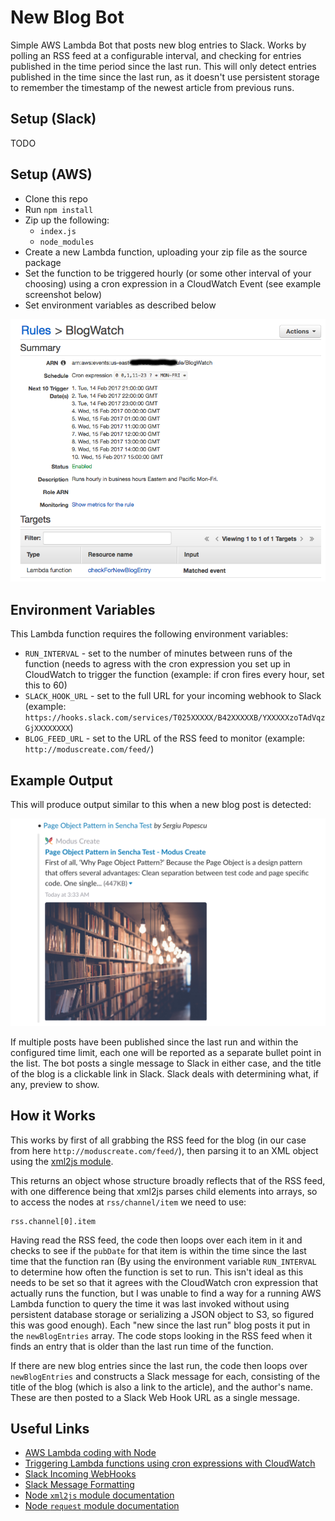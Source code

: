 # New Blog Bot

Simple AWS Lambda Bot that posts new blog entries to Slack.  Works by polling an RSS feed at a configurable interval, and checking for entries published in the time period since the last run.  This will only detect entries published in the time since the last run, as it doesn't use persistent storage to remember the timestamp of the newest article from previous runs.

## Setup (Slack)

TODO

## Setup (AWS)

* Clone this repo
* Run `npm install`
* Zip up the following:
    * `index.js`
    * `node_modules`
* Create a new Lambda function, uploading your zip file as the source package
* Set the function to be triggered hourly (or some other interval of your choosing) using a cron expression in a CloudWatch Event (see example screenshot below)
* Set environment variables as described below

![CloudWatch Event Setup](screenshots/cloudwatch_cron_event.png)

## Environment Variables

This Lambda function requires the following environment variables:

* `RUN_INTERVAL` - set to the number of minutes between runs of the function (needs to agress with the cron expression you set up in CloudWatch to trigger the function (example: if cron fires every hour, set this to 60)
* `SLACK_HOOK_URL` - set to the full URL for your incoming webhook to Slack (example: `https://hooks.slack.com/services/T025XXXXX/B42XXXXXB/YXXXXXzoTAdVqzGjXXXXXXXX`)
* `BLOG_FEED_URL` - set to the URL of the RSS feed to monitor (example: `http://moduscreate.com/feed/`)

## Example Output

This will produce output similar to this when a new blog post is detected:

![Example New Blog Published](screenshots/new_blog_entry_detected.png)

If multiple posts have been published since the last run and within the configured time limit, each one will be reported as a separate bullet point in the list.  The bot posts a single message to Slack in either case, and the title of the blog is a clickable link in Slack.  Slack deals with determining what, if any, preview to show.

## How it Works

This works by first of all grabbing the RSS feed for the blog (in our case from here `http://moduscreate.com/feed/`), then parsing it to an XML object using the [xml2js module](https://www.npmjs.com/package/xml2js).

This returns an object whose structure broadly reflects that of the RSS feed, with one difference being that xml2js parses child elements into arrays, so to access the nodes at `rss/channel/item` we need to use:

```
rss.channel[0].item
```

Having read the RSS feed, the code then loops over each item in it and checks to see if the `pubDate` for that item is within the time since the last time that the function ran (By using the environment variable `RUN_INTERVAL` to determine how often the function is set to run.  This isn't ideal as this needs to be set so that it agrees with the CloudWatch cron expression that actually runs the function, but I was unable to find a way for a running AWS Lambda function to query the time it was last invoked without using persistent database storage or serializing a JSON object to S3, so figured this was good enough).  Each "new since the last run" blog posts it put in the `newBlogEntries` array.  The code stops looking in the RSS feed when it finds an entry that is older than the last run time of the function.

If there are new blog entries since the last run, the code then loops over `newBlogEntries` and constructs a Slack message for each, consisting of the title of the blog (which is also a link to the article), and the author's name.  These are then posted to a Slack Web Hook URL as a single message.

## Useful Links

* [AWS Lambda coding with Node](http://docs.aws.amazon.com/lambda/latest/dg/programming-model.html)
* [Triggering Lambda functions using cron expressions with CloudWatch](http://docs.aws.amazon.com/lambda/latest/dg/with-scheduled-events.html)
* [Slack Incoming WebHooks](https://api.slack.com/incoming-webhooks)
* [Slack Message Formatting](https://api.slack.com/docs/message-formatting)
* [Node `xml2js` module documentation](https://www.npmjs.com/package/xml2js)
* [Node `request` module documentation](https://www.npmjs.com/package/request)